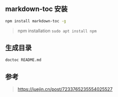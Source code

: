 ## markdown-toc 安装
```bash
npm install markdown-toc -g
```
> npm installation `sudo apt install npm`

## 生成目录 
```bash
doctoc README.md
```

## 参考
> https://juejin.cn/post/7233765235554025527